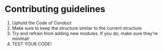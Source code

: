 # Contributing guidelines

1. Uphold the Code of Conduct
2. Make sure to keep the structure similar to the current structure
3. Try and refrain from adding new modules. If you do, make sure they're minimal!
4. TEST YOUR CODE!
